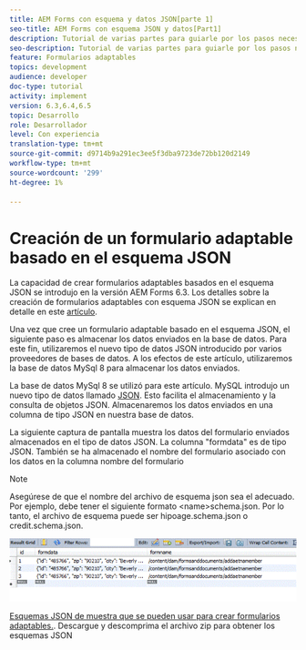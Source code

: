 ```yaml
---
title: AEM Forms con esquema y datos JSON[parte 1]
seo-title: AEM Forms con esquema JSON y datos[Part1]
description: Tutorial de varias partes para guiarle por los pasos necesarios para crear un formulario adaptable con esquema JSON y consultar los datos enviados.
seo-description: Tutorial de varias partes para guiarle por los pasos necesarios para crear un formulario adaptable con esquema JSON y consultar los datos enviados.
feature: Formularios adaptables
topics: development
audience: developer
doc-type: tutorial
activity: implement
version: 6.3,6.4,6.5
topic: Desarrollo
role: Desarrollador
level: Con experiencia
translation-type: tm+mt
source-git-commit: d9714b9a291ec3ee5f3dba9723de72bb120d2149
workflow-type: tm+mt
source-wordcount: '299'
ht-degree: 1%

---
```



# Creación de un formulario adaptable basado en el esquema JSON


La capacidad de crear formularios adaptables basados en el esquema JSON se introdujo en la versión AEM Forms 6.3. Los detalles sobre la creación de formularios adaptables con esquema JSON se explican en detalle en este [artículo](https://helpx.adobe.com/experience-manager/6-3/forms/using/adaptive-form-json-schema-form-model.html).

Una vez que cree un formulario adaptable basado en el esquema JSON, el siguiente paso es almacenar los datos enviados en la base de datos. Para este fin, utilizaremos el nuevo tipo de datos JSON introducido por varios proveedores de bases de datos. A los efectos de este artículo, utilizaremos la base de datos MySql 8 para almacenar los datos enviados.

La base de datos MySql 8 se utilizó para este artículo. MySQL introdujo un nuevo tipo de datos llamado [JSON](https://dev.mysql.com/doc/refman/8.0/en/json.html). Esto facilita el almacenamiento y la consulta de objetos JSON. Almacenaremos los datos enviados en una columna de tipo JSON en nuestra base de datos.

La siguiente captura de pantalla muestra los datos del formulario enviados almacenados en el tipo de datos JSON. La columna &quot;formdata&quot; es de tipo JSON. También se ha almacenado el nombre del formulario asociado con los datos en la columna nombre del formulario

>[!NOTE]
>
>Asegúrese de que el nombre del archivo de esquema json sea el adecuado. Por ejemplo, debe tener el siguiente formato &lt;name>schema.json. Por lo tanto, el archivo de esquema puede ser hipoage.schema.json o credit.schema.json.


![datastored](assets/datastored.gif)


[Esquemas JSON de muestra que se pueden usar para crear formularios adaptables.](assets/samplejsonschemas.zip). Descargue y descomprima el archivo zip para obtener los esquemas JSON

